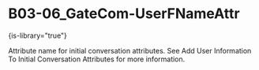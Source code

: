 # B03-06_GateCom-UserFNameAttr

{is-library="true"}

<snippet id="B03-06_GateCom-UserFNameAttr_snippet">



Attribute name for initial conversation attributes. See Add User Information To Initial Conversation Attributes for more information.


</snippet>